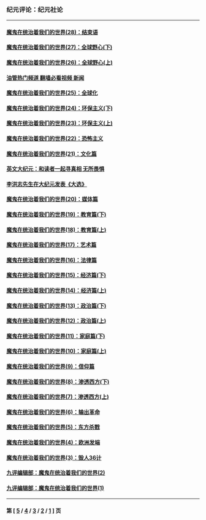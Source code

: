 ### 纪元评论：纪元社论
---
#### [魔鬼在统治着我们的世界(28)：结束语](../../pages/nsc422/n10936246.md?03240330) 
#### [魔鬼在统治着我们的世界(27)：全球野心(下)](../../pages/nsc422/n10928319.md?03240330) 
#### [魔鬼在统治着我们的世界(26)：全球野心(上)](../../pages/nsc422/n10900318.md?03240330) 
#### [油管热门频道 翻墙必看视频 新闻](ok?03240330)
#### [魔鬼在统治着我们的世界(25)：全球化](../../pages/nsc422/n10788205.md?03240330) 
#### [魔鬼在统治着我们的世界(24)：环保主义(下)](../../pages/nsc422/n10695307.md?03240330) 
#### [魔鬼在统治着我们的世界(23)：环保主义(上)](../../pages/nsc422/n10688613.md?03240330) 
#### [魔鬼在统治着我们的世界(22)：恐怖主义](../../pages/nsc422/n10614727.md?03240330) 
#### [魔鬼在统治着我们的世界(21)：文化篇](../../pages/nsc422/n10597706.md?03240330) 
#### [英文大纪元：和读者一起寻真相 无所畏惧](../../pages/nsc422/n12542027.md?03240330) 
#### [李洪志先生在大纪元发表《大选》](../../pages/nsc422/n12534746.md?03240330) 
#### [魔鬼在统治着我们的世界(20)：媒体篇](../../pages/nsc422/n10586579.md?03240330) 
#### [魔鬼在统治着我们的世界(19)：教育篇(下)](../../pages/nsc422/n10564808.md?03240330) 
#### [魔鬼在统治着我们的世界(18)：教育篇(上)](../../pages/nsc422/n10526970.md?03240330) 
#### [魔鬼在统治着我们的世界(17)：艺术篇](../../pages/nsc422/n10499093.md?03240330) 
#### [魔鬼在统治着我们的世界(16)：法律篇](../../pages/nsc422/n10485969.md?03240330) 
#### [魔鬼在统治着我们的世界(15)：经济篇(下)](../../pages/nsc422/n10469975.md?03240330) 
#### [魔鬼在统治着我们的世界(14)：经济篇(上)](../../pages/nsc422/n10457370.md?03240330) 
#### [魔鬼在统治着我们的世界(13)：政治篇(下)](../../pages/nsc422/n10448270.md?03240330) 
#### [魔鬼在统治着我们的世界(12)：政治篇(上)](../../pages/nsc422/n10444576.md?03240330) 
#### [魔鬼在统治着我们的世界(11)：家庭篇(下)](../../pages/nsc422/n10440961.md?03240330) 
#### [魔鬼在统治着我们的世界(10)：家庭篇(上)](../../pages/nsc422/n10435448.md?03240330) 
#### [魔鬼在统治着我们的世界(9)：信仰篇](../../pages/nsc422/n10432159.md?03240330) 
#### [魔鬼在统治着我们的世界(8)：渗透西方(下)](../../pages/nsc422/n10429603.md?03240330) 
#### [魔鬼在统治着我们的世界(7)：渗透西方(上)](../../pages/nsc422/n10426013.md?03240330) 
#### [魔鬼在统治着我们的世界(6)：输出革命](../../pages/nsc422/n10421536.md?03240330) 
#### [魔鬼在统治着我们的世界(5)：东方杀戮](../../pages/nsc422/n10417707.md?03240330) 
#### [魔鬼在统治着我们的世界(4)：欧洲发端](../../pages/nsc422/n10414890.md?03240330) 
#### [魔鬼在统治着我们的世界(3)：毁人36计](../../pages/nsc422/n10411583.md?03240330) 
#### [九评编辑部：魔鬼在统治着我们的世界(2)](../../pages/nsc422/n10410036.md?03240330) 
#### [九评编辑部：魔鬼在统治着我们的世界(1)](../../pages/nsc422/n10406825.md?03240330) 

---
#### 第 [ [5](./5.md?03240330) / [4](./4.md?03240330) / [3](./3.md?03240330) / [2](./2.md?03240330) / [1](./1.md?03240330) ] 页
